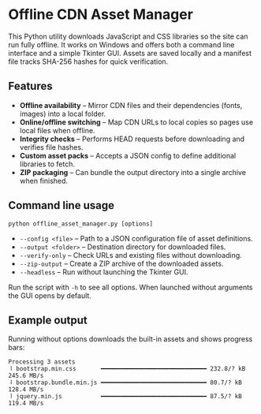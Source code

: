# Offline CDN Asset Manager

This Python utility downloads JavaScript and CSS libraries so the site can run fully offline. It works on Windows and offers both a command line interface and a simple Tkinter GUI. Assets are saved locally and a manifest file tracks SHA-256 hashes for quick verification.

## Features
- **Offline availability** – Mirror CDN files and their dependencies (fonts, images) into a local folder.
- **Online/offline switching** – Map CDN URLs to local copies so pages use local files when offline.
- **Integrity checks** – Performs HEAD requests before downloading and verifies file hashes.
- **Custom asset packs** – Accepts a JSON config to define additional libraries to fetch.
- **ZIP packaging** – Can bundle the output directory into a single archive when finished.

## Command line usage
```
python offline_asset_manager.py [options]
```
- `--config <file>` – Path to a JSON configuration file of asset definitions.
- `--output <folder>` – Destination directory for downloaded files.
- `--verify-only` – Check URLs and existing files without downloading.
- `--zip-output` – Create a ZIP archive of the downloaded assets.
- `--headless` – Run without launching the Tkinter GUI.

Run the script with `-h` to see all options. When launched without arguments the GUI opens by default.

## Example output

Running without options downloads the built-in assets and shows progress bars:

```
Processing 3 assets
⠸ bootstrap.min.css       ━━━━━━━━━━━━━━━━━━━━━━━━━━━━━━ 232.8/? kB 245.6 MB/s
⠸ bootstrap.bundle.min.js ━━━━━━━━━━━━━━━━━━━━━━━━━━━━━━ 80.7/? kB  128.4 MB/s
⠸ jquery.min.js           ━━━━━━━━━━━━━━━━━━━━━━━━━━━━━━ 87.5/? kB  119.4 MB/s
```
